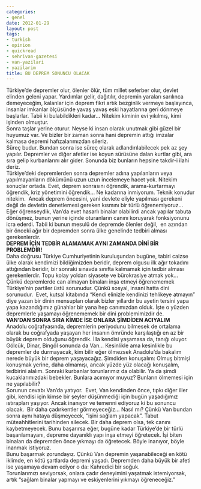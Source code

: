 ```yaml
---
categories:
- genel
date: 2012-01-29
layout: post
tags:
- turkish
- opinion
- quickread
- sehrivan-gazetesi
- van-yazilari
- yazilarim
title: BU DEPREM SONUNCU OLACAK
---
```


Türkiye’de depremler olur, ölenler ölür, tüm millet seferber olur, devlet elinden geleni yapar. Yardımlar gelir, dağıtılır, depremin yaraları sarılınca demeyeceğim, kalanlar için deprem fikri artık bezginlik vermeye başlayınca, insanlar imkanlar ölçüsünde yavaş yavaş eski hayatlarına geri dönmeye başlarlar. Tabii ki bulabildikleri kadar… Nitekim kiminin evi yıkılmış, kimi işinden olmuştur.  
Sonra taşlar yerine oturur. Neyse ki insan olarak unutmak gibi güzel bir huyumuz var. Ve bizler bir zaman sonra hani depremin attığı imzalar kalmasa depremi hafızalarımızdan sileriz.  
Süreç budur. Bundan sonra ise süreç olarak adlandırılabilecek pek az şey yapılır. Depremler ve diğer afetler ise koyun sürüsüne dalan kurtlar gibi, ara sıra gelip kurbanlarını alır gider. Sonunda biz bunların hepsine takdir-i ilahi deriz.  
Türkiye’deki depremlerden sonra depremler adına yapılanların veya yapılmayanların dökümünü uzun uzun incelemeye hacet yok. Nitekim sonuçlar ortada. Evet, deprem sonrasını öğrendik, arama-kurtarmayı öğrendik, kriz yönetimini öğrendik… Ne kadarına inmiyorum. Teknik konudur nitekim.  Ancak deprem öncesini, yani devlete eliyle yapılması gerekeni değil de devletin denetlemesi gereken kısmını bir türlü öğrenemiyoruz… Eğer öğrenseydik, Van’da evet hasarlı binalar olabilirdi ancak yapılar tabuta dönüşmez, bunun yerine içinde oturanların canını koruyarak fonksiyonunu icra ederdi. Tabii ki bunun mesulü de depremde ölenler değil,  en azından bir önceki ağır bir depremden sonra ülke genelinde tedbiri alması gerekenlerdir.  
**DEPREM İÇİN TEDBİR ALAMAMAK AYNI ZAMANDA DİNİ BİR PROBLEMDİR!**  
Daha doğrusu Türkiye Cumhuriyetinin kuruluşundan bugüne, tabiri caizse ülke olarak kendimizi bildiğimizden beridir, deprem olgusu ilk ağır tokadını attığından beridir, bir sonraki sınavda sınıfta kalmamak için tedbir alması gerekenlerdir. Topu kolay yoldan siyasete ve bürokrasiye atmak yok… Çünkü depremlerde can almayan binaları inşa etmeyi öğrenememek Türkiye’nin partiler üstü sorunudur. Çünkü sosyal, insani hatta dini sorunudur.  Evet, kutsal kitabında “Kendi elinizle kendinizi tehlikeye atmayın” diye yazan bir dinin mensupları olarak bizler yıllardır bu ayetin tersini yapa yapa kazandığımız günahlar bir yana hep canımızdan olduk. İşte o yüzden depremlerle yaşamayı öğrenememek bir dini problemimizdir de.  
**VAN’DAN SONRA SIRA KİMDE İSE ONLARA ŞİMDİDEN ACIYALIM**  
Anadolu coğrafyasında, depremlerin periyodunu bilmesek de ortalama olarak bu coğrafyada yaşayan her insanın ömründe karşılaştığı en az bir büyük deprem olduğunu öğrendik. İlla kendisi yaşamasa da, tanığı oluyor. Gölcük, Dinar, Bingöl sonunda da Van… Kesinlikle ama kesinlikle bu depremler de durmayacak, kim bilir eğer ölmezsek Anadolu’da bakalım nerede büyük bir deprem yaşayacağız. Şimdiden konuşalım: Olmuş bitmişi konuşmak yerine, daha olmamışı, ancak yüzde yüz olacağı konuşalım, tedbirini alalım. Sonraki kurbanlar torunlarımız da olabilir. Ya da şimdi kucaklarımızdaki bebekler. Bunlara acımıyor muyuz? Bunların ölmemesi için ne yapılabilir?  
Sorunun cevabı Van’da yatıyor.  Evet, Van kendinden önce, tıpkı diğer iller gibi, kendisi için kimse bir şeyler düşünmediği için bugün yaşadığımız ıstırapları yaşıyor. Ancak inanıyor ve temenni ediyoruz ki bu sonuncu olacak.  Bir daha çadırkentler görmeyeceğiz… Nasıl mı? Çünkü Van bundan sonra aynı hataya düşmeyecek, “işini sağlam yapacak”. Tabut müteahhitlerini tarihinden silecek. Bir daha deprem olsa, tek canını kaybetmeyecek. Bunu başarırsa eğer, bugüne kadar Türkiye’de bir türlü başarılamayanı, depreme dayanıklı yapı inşa etmeyi öğretecek. İşi biten binaları da depremden önce yıkmayı da öğretecek. Böyle inanıyor, böyle inanmak istiyoruz.  
Bunu başarmak zorundayız. Çünkü Van depremin yaşanabileceği en kötü iklimde, en kötü şartlarda depremi yaşadı. Depremden daha büyük bir afeti ise yaşamaya devam ediyor o da: Kahredici bir soğuk.  
Torunlarımızı seviyorsak, onlara çadır deneyimini yaşatmak istemiyorsak, artık “sağlam binalar yapmayı ve eskiyenlerini yıkmayı öğreneceğiz.”
